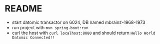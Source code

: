 # README

* start datomic transactor on 6024, DB named mbrainz-1968-1973
* run project with `mvn spring-boot:run`
* curl the host with `curl localhost:8080` and should return `Hello World Datomic Connected!!`




